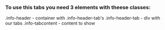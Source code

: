 ### To use this tabs you need 3 elements with theese classes:
.info-header - container with .info-header-tab's
.info-header-tab - div with our tabs
.info-tabcontent - content to show
